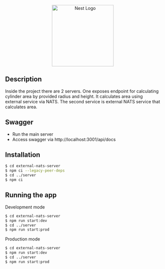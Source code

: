 <p align="center">
  <a href="http://nestjs.com/" target="blank"><img src="https://nestjs.com/img/logo-small.svg" width="200" alt="Nest Logo" /></a>
</p>

[circleci-image]: https://img.shields.io/circleci/build/github/nestjs/nest/master?token=abc123def456
[circleci-url]: https://circleci.com/gh/nestjs/nest

## Description

Inside the project there are 2 servers. One exposes endpoint for calculating cylinder area by provided radius and height. It calculates area using external service via NATS. The second service is external NATS service that calculates area.

## Swagger
 - Run the main server
 - Access swagger via http://localhost:3001/api/docs

## Installation

```bash
$ cd external-nats-server
$ npm ci --legacy-peer-deps
$ cd ../server
$ npm ci
```

## Running the app

Development mode
```bash
$ cd external-nats-server
$ npm run start:dev
$ cd ../server
$ npm run start:prod
```

Production mode
```bash
$ cd external-nats-server
$ npm run start:dev
$ cd ../server
$ npm run start:prod
```
